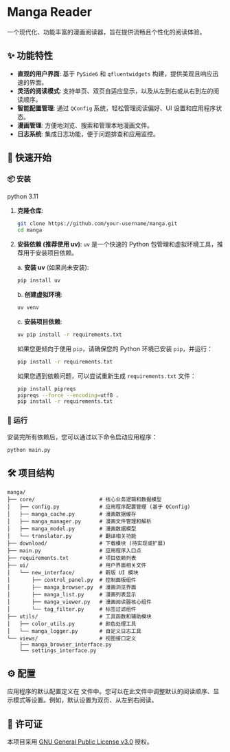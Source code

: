 # Manga Reader

一个现代化、功能丰富的漫画阅读器，旨在提供流畅且个性化的阅读体验。

## ✨ 功能特性

- **直观的用户界面**: 基于 `PySide6` 和 `qfluentwidgets` 构建，提供美观且响应迅速的界面。
- **灵活的阅读模式**: 支持单页、双页自适应显示，以及从左到右或从右到左的阅读顺序。
- **智能配置管理**: 通过 `QConfig` 系统，轻松管理阅读偏好、UI 设置和应用程序状态。
- **漫画管理**: 方便地浏览、搜索和管理本地漫画文件。
- **日志系统**: 集成日志功能，便于问题排查和应用监控。

## 🚀 快速开始

### 📦 安装

python 3.11

1. **克隆仓库**:
   ```bash
   git clone https://github.com/your-username/manga.git
   cd manga
   ```

2. **安装依赖 (推荐使用 uv)**:
   `uv` 是一个快速的 Python 包管理和虚拟环境工具，推荐用于安装项目依赖。

   a. **安装 uv** (如果尚未安装):
      ```bash
      pip install uv
      ```

   b. **创建虚拟环境**:
      ```bash
      uv venv
      ```

   c. **安装项目依赖**:
      ```bash
      uv pip install -r requirements.txt
      ```

   如果您更倾向于使用 `pip`，请确保您的 Python 环境已安装 `pip`，并运行：
   ```bash
   pip install -r requirements.txt
   ```
   如果您遇到依赖问题，可以尝试重新生成 `requirements.txt` 文件：
   ```bash
   pip install pipreqs
   pipreqs --force --encoding=utf8 .
   pip install -r requirements.txt
   ```

### 🏃 运行

安装完所有依赖后，您可以通过以下命令启动应用程序：

```bash
python main.py
```

## 🛠️ 项目结构

```
manga/
├── core/                     # 核心业务逻辑和数据模型
│   ├── config.py             # 应用程序配置管理 (基于 QConfig)
│   ├── manga_cache.py        # 漫画数据缓存
│   ├── manga_manager.py      # 漫画文件管理和解析
│   ├── manga_model.py        # 漫画数据模型
│   └── translator.py         # 翻译相关功能
├── download/                 # 下载模块 (待实现或扩展)
├── main.py                   # 应用程序入口点
├── requirements.txt          # 项目依赖列表
├── ui/                       # 用户界面相关文件
│   └── new_interface/        # 新版 UI 模块
│       ├── control_panel.py  # 控制面板组件
│       ├── manga_browser.py  # 漫画浏览界面
│       ├── manga_list.py     # 漫画列表显示
│       ├── manga_viewer.py   # 漫画阅读器核心组件
│       └── tag_filter.py     # 标签过滤组件
├── utils/                    # 工具函数和辅助模块
│   ├── color_utils.py        # 颜色处理工具
│   └── manga_logger.py       # 自定义日志工具
└── views/                    # 视图接口定义
    ├── manga_browser_interface.py
    └── settings_interface.py
```

## ⚙️ 配置

应用程序的默认配置定义在 <mcfile name="config.py" path="core/config.py"></mcfile> 文件中。您可以在此文件中调整默认的阅读顺序、显示模式等设置。例如，默认设置为双页、从左到右阅读。

## 📜 许可证
本项目采用 [GNU General Public License v3.0](LICENSE) 授权。

